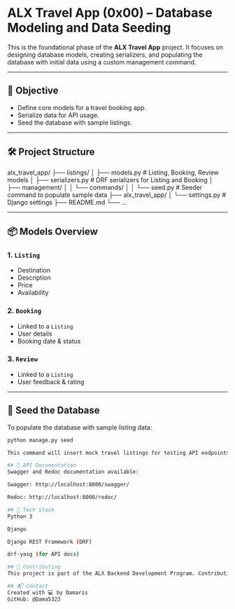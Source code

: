 # ALX Travel App (0x00) – Database Modeling and Data Seeding

This is the foundational phase of the **ALX Travel App** project. It focuses on designing database models, creating serializers, and populating the database with initial data using a custom management command.

---

## 🚀 Objective

- Define core models for a travel booking app.
- Serialize data for API usage.
- Seed the database with sample listings.

---

## 🛠️ Project Structure

alx_travel_app/
├── listings/
│ ├── models.py # Listing, Booking, Review models
│ ├── serializers.py # DRF serializers for Listing and Booking
│ ├── management/
│ │ └── commands/
│ │ └── seed.py # Seeder command to populate sample data
├── alx_travel_app/
│ └── settings.py # Django settings
├── README.md
└── ...


---

## 📦 Models Overview

### 1. `Listing`
- Destination
- Description
- Price
- Availability

### 2. `Booking`
- Linked to a `Listing`
- User details
- Booking date & status

### 3. `Review`
- Linked to a `Listing`
- User feedback & rating

---

## 🔁 Seed the Database

To populate the database with sample listing data:

```bash
python manage.py seed

This command will insert mock travel listings for testing API endpoints and UI integration.

## 🔌 API Documentation
Swagger and Redoc documentation available:

Swagger: http://localhost:8000/swagger/

Redoc: http://localhost:8000/redoc/

## 🧰 Tech Stack
Python 3

Django

Django REST Framework (DRF)

drf-yasg (for API docs)

## 🤝 Contributing
This project is part of the ALX Backend Development Program. Contributions are welcome via pull requests or forked repos.

## 📬 Contact
Created with 💻 by Damaris
GitHub: @Dama5323
